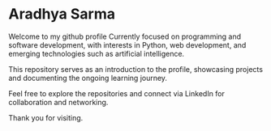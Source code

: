 # Aradhya Sarma
Welcome to my github profile
Currently focused on programming and software development, with interests in Python, web development, and emerging technologies such as artificial intelligence.

This repository serves as an introduction to the profile, showcasing projects and documenting the ongoing learning journey.

Feel free to explore the repositories and connect via LinkedIn for collaboration and networking.

Thank you for visiting.

